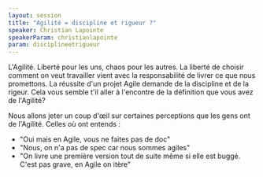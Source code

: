 ```yaml
---
layout: session
title: "Agilité = discipline et rigueur ?"
speaker: Christian Lapointe
speakerParam: christianlapointe
param: disciplineetrigueur
---
```


L'Agilité. Liberté pour les uns, chaos pour les autres. La liberté de choisir comment on veut travailler vient avec la responsabilité de livrer ce que nous promettons. La réussite d'un projet Agile demande de la discipline et de la rigeur. Cela vous semble t'il aller à l'encontre de la définition que vous avez de l'Agilité?

Nous allons jeter un coup d'œil sur certaines
perceptions que les gens ont de l'Agilité. Celles où ont entends :
- "Oui mais en Agile, vous ne faites pas de doc"
- "Nous, on n'a pas de spec car nous sommes agiles"
- "On livre une première version tout de suite même si elle est buggé. C'est pas grave, en Agile on itère"